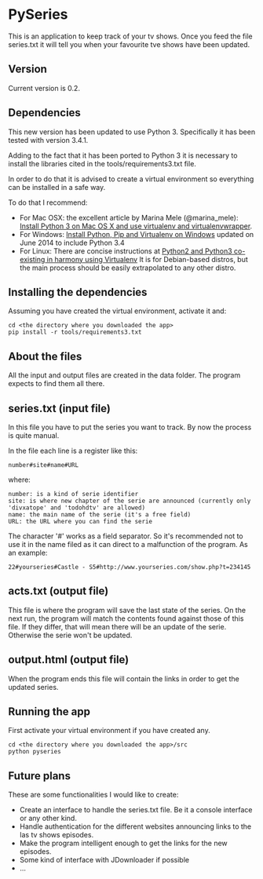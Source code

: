 PySeries
========
This is an application to keep track of your tv shows. Once you feed the file series.txt it will tell you when your favourite tve shows have been updated.

Version
-------
Current version is 0.2.

Dependencies
------------
This new version has been updated to use Python 3. Specifically it has been tested with version 3.4.1.

Adding to the fact that it has been ported to Python 3 it is necessary to install the libraries cited in the tools/requirements3.txt file.

In order to do that it is advised to create a virtual environment so everything can be installed in a safe way.

To do that I recommend:

- For Mac OSX: the excellent article by Marina Mele (@marina_mele): [Install Python 3 on Mac OS X and use virtualenv and virtualenvwrapper](http://www.marinamele.com/2014/07/install-python3-on-mac-os-x-and-use-virtualenv-and-virtualenvwrapper.html).
- For Windows: [Install Python, Pip and Virtualenv on Windows](https://zignar.net/2012/06/17/install-python-on-windows/) updated on June 2014 to include Python 3.4
- For Linux: There are concise instructions at [Python2 and Python3 co-existing in harmony using Virtualenv](http://www.circuidipity.com/python2-and-python3.html) It is for Debian-based distros, but the main process should be easily extrapolated to any other distro.

Installing the dependencies
---------------------------
Assuming you have created the virtual environment, activate it and:

```
cd <the directory where you downloaded the app>
pip install -r tools/requirements3.txt

```

About the files
---------------
All the input and output files are created in the data folder. The program expects to find them all there.

series.txt (input file)
-----------------------
In this file you have to put the series you want to track. By now the
process is quite manual.

In the file each line is a register like this:

    number#site#name#URL

where:

    number: is a kind of serie identifier
    site: is where new chapter of the serie are announced (currently only 'divxatope' and 'todohdtv' are allowed)
    name: the main name of the serie (it's a free field)
    URL: the URL where you can find the serie

The character '#' works as a field separator. So it's recommended not to
use it in the name filed as it can direct to a malfunction of the program.
As an example:

    22#yourseries#Castle - S5#http://www.yourseries.com/show.php?t=234145

acts.txt (output file)
----------------------
This file is where the program will save the last state of the series.
On the next run, the program will match the contents found against those
of this file. If they differ, that will mean there will be an update of the
serie. Otherwise the serie won't be updated.

output.html (output file)
-------------------------
When the program ends this file will contain the links in order to get
the updated series.

Running the app
---------------
First activate your virtual environment if you have created any.

```
cd <the directory where you downloaded the app>/src
python pyseries
```

Future plans
------------
These are some functionalities I would like to create:

- Create an interface to handle the series.txt file. Be it a console interface or any other kind.
- Handle authentication for the different websites announcing links to the las tv shows episodes. 
- Make the program intelligent enough to get the links for the new episodes.
- Some kind of interface with JDownloader if possible
- ...